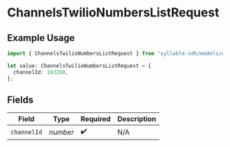 # ChannelsTwilioNumbersListRequest

## Example Usage

```typescript
import { ChannelsTwilioNumbersListRequest } from "syllable-sdk/models/operations";

let value: ChannelsTwilioNumbersListRequest = {
  channelId: 183280,
};
```

## Fields

| Field              | Type               | Required           | Description        |
| ------------------ | ------------------ | ------------------ | ------------------ |
| `channelId`        | *number*           | :heavy_check_mark: | N/A                |